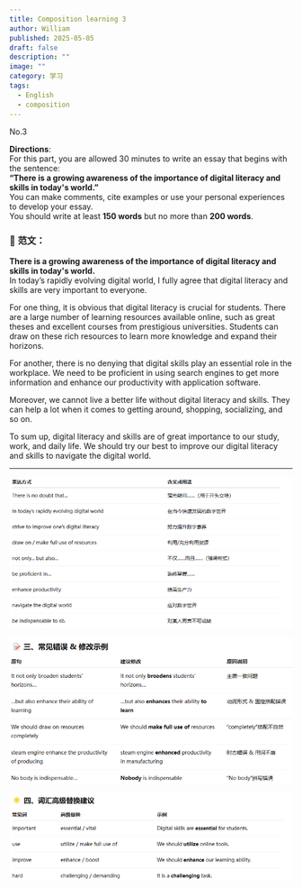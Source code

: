 ```yaml
---
title: Composition learning 3
author: William
published: 2025-05-05
draft: false
description: ""
image: ""
category: 学习
tags:
  - English
  - composition
---
```


No.3

**Directions**:  
For this part, you are allowed 30 minutes to write an essay that begins with the sentence:  
**“There is a growing awareness of the importance of digital literacy and skills in today's world.”**  
You can make comments, cite examples or use your personal experiences to develop your essay.  
You should write at least **150 words** but no more than **200 words**.

### 📝 **范文：**

**There is a growing awareness of the importance of digital literacy and skills in today's world.**  
In today’s rapidly evolving digital world, I fully agree that digital literacy and skills are very important to everyone.

For one thing, it is obvious that digital literacy is crucial for students. There are a large number of learning resources available online, such as great theses and excellent courses from prestigious universities. Students can draw on these rich resources to learn more knowledge and expand their horizons.

For another, there is no denying that digital skills play an essential role in the workplace. We need to be proficient in using search engines to get more information and enhance our productivity with application software.

Moreover, we cannot live a better life without digital literacy and skills. They can help a lot when it comes to getting around, shopping, socializing, and so on.

To sum up, digital literacy and skills are of great importance to our study, work, and daily life. We should try our best to improve our digital literacy and skills to navigate the digital world.

* * *

![](images/image-8.png)

![](images/image-9.png)

![](images/image-10.png)
